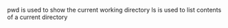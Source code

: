 pwd is used to show the current working directory
ls is used to list contents of a current directory
